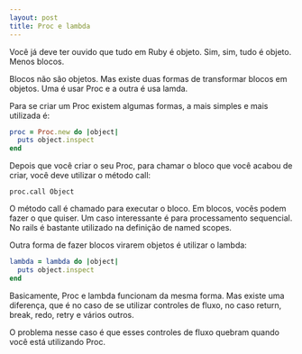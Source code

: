 ```yaml
---
layout: post
title: Proc e lambda
---
```


Você já deve ter ouvido que tudo em Ruby é objeto. Sim, sim, tudo é objeto. Menos blocos.

Blocos não são objetos. Mas existe duas formas de transformar blocos em objetos. Uma é usar Proc e a outra é usa lamda.

Para se criar um Proc existem algumas formas, a mais simples e mais utilizada é:

```ruby
proc = Proc.new do |object|
  puts object.inspect
end
```

Depois que você criar o seu Proc, para chamar o bloco que você acabou de criar, você deve utilizar o método call:

`proc.call Object`

O método call é chamado para executar o bloco. Em blocos, vocês podem fazer o que quiser. Um caso interessante é para processamento sequencial. No rails é bastante utilizado na definição de named scopes.

Outra forma de fazer blocos virarem objetos é utilizar o lambda:

```ruby
lambda = lambda do |object|
  puts object.inspect
end
```

Basicamente, Proc e lambda funcionam da mesma forma. Mas existe uma diferença, que é no caso de se utilizar controles de fluxo, no caso return, break, redo, retry e vários outros.

O problema nesse caso é que esses controles de fluxo quebram quando você está utilizando Proc.
